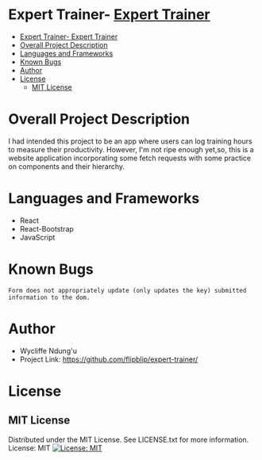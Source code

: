 # Expert Trainer- [Expert Trainer](#expert-trainer)
- [Expert Trainer- Expert Trainer](#expert-trainer--expert-trainer)
- [Overall Project Description](#overall-project-description)
- [Languages and Frameworks](#languages-and-frameworks)
- [Known Bugs](#known-bugs)
- [Author](#author)
- [License](#license)
  - [MIT License](#mit-license)

# Overall Project Description

I had intended this project to be an app where users can log training hours to measure their productivity. However, I'm not ripe enough yet,so, this is a website application incorporating some fetch requests with some practice on components and their hierarchy.


# Languages and Frameworks

- React
- React-Bootstrap
- JavaScript

# Known Bugs

    Form does not appropriately update (only updates the key) submitted information to the dom.


# Author
- Wycliffe Ndung'u
- Project Link: https://github.com/flipblip/expert-trainer/

# License
## MIT License

Distributed under the MIT License. See LICENSE.txt for more information. License: MIT
[![License: MIT](https://img.shields.io/badge/License-MIT-yellow.svg)](https://opensource.org/licenses/MIT)
